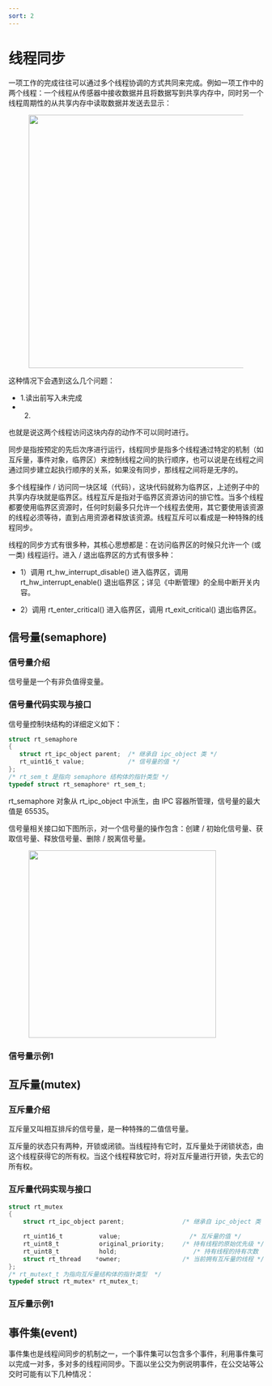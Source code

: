 ```yaml
---
sort: 2
---
```

# 线程同步

一项工作的完成往往可以通过多个线程协调的方式共同来完成。例如一项工作中的两个线程：一个线程从传感器中接收数据并且将数据写到共享内存中，同时另一个线程周期性的从共享内存中读取数据并发送去显示：

<figure>
    <img src="https://www.rt-thread.org/document/site/rt-thread-version/rt-thread-standard/programming-manual/ipc1/figures/06inter_ths_commu1.png" width=500 >
</figure>

这种情况下会遇到这么几个问题：
- 1.读出前写入未完成
- 2.

也就是说这两个线程访问这块内存的动作不可以同时进行。

同步是指按预定的先后次序进行运行，线程同步是指多个线程通过特定的机制（如互斥量，事件对象，临界区）来控制线程之间的执行顺序，也可以说是在线程之间通过同步建立起执行顺序的关系，如果没有同步，那线程之间将是无序的。


多个线程操作 / 访问同一块区域（代码），这块代码就称为临界区，上述例子中的共享内存块就是临界区。线程互斥是指对于临界区资源访问的排它性。当多个线程都要使用临界区资源时，任何时刻最多只允许一个线程去使用，其它要使用该资源的线程必须等待，直到占用资源者释放该资源。线程互斥可以看成是一种特殊的线程同步。

线程的同步方式有很多种，其核心思想都是：在访问临界区的时候只允许一个 (或一类) 线程运行。进入 / 退出临界区的方式有很多种：

- 1）调用 rt_hw_interrupt_disable() 进入临界区，调用 rt_hw_interrupt_enable() 退出临界区；详见《中断管理》的全局中断开关内容。

- 2）调用 rt_enter_critical() 进入临界区，调用 rt_exit_critical() 退出临界区。


## 信号量(semaphore)

### 信号量介绍

信号量是一个有非负值得变量。

### 信号量代码实现与接口

信号量控制块结构的详细定义如下：
```c
struct rt_semaphore
{
   struct rt_ipc_object parent;  /* 继承自 ipc_object 类 */
   rt_uint16_t value;            /* 信号量的值 */
};
/* rt_sem_t 是指向 semaphore 结构体的指针类型 */
typedef struct rt_semaphore* rt_sem_t;
```

rt_semaphore 对象从 rt_ipc_object 中派生，由 IPC 容器所管理，信号量的最大值是 65535。

信号量相关接口如下图所示，对一个信号量的操作包含：创建 / 初始化信号量、获取信号量、释放信号量、删除 / 脱离信号量。

<figure>
    <img src="https://www.rt-thread.org/document/site/rt-thread-version/rt-thread-standard/programming-manual/ipc1/figures/06sem_ops.png" width=370 >
</figure>


### 信号量示例1


## 互斥量(mutex)

### 互斥量介绍

互斥量又叫相互排斥的信号量，是一种特殊的二值信号量。

互斥量的状态只有两种，开锁或闭锁。当线程持有它时，互斥量处于闭锁状态，由这个线程获得它的所有权。当这个线程释放它时，将对互斥量进行开锁，失去它的所有权。

### 互斥量代码实现与接口

```c
struct rt_mutex
{
    struct rt_ipc_object parent;                /* 继承自 ipc_object 类 */

    rt_uint16_t          value;                   /* 互斥量的值 */
    rt_uint8_t           original_priority;     /* 持有线程的原始优先级 */
    rt_uint8_t           hold;                     /* 持有线程的持有次数   */
    struct rt_thread    *owner;                 /* 当前拥有互斥量的线程 */
};
/* rt_mutext_t 为指向互斥量结构体的指针类型  */
typedef struct rt_mutex* rt_mutex_t;
```

### 互斥量示例1


## 事件集(event)

事件集也是线程间同步的机制之一，一个事件集可以包含多个事件，利用事件集可以完成一对多，多对多的线程间同步。下面以坐公交为例说明事件，在公交站等公交时可能有以下几种情况：

